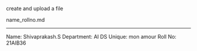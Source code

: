 
create and upload a file

name_rollno.md

----------------------------

Name: Shivaprakash.S
Department: AI DS
Unique: mon amour
Roll No: 21AIB36

